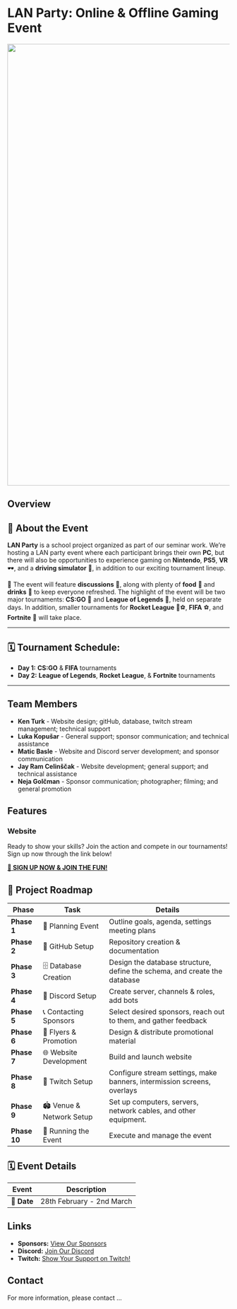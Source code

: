 # LAN Party: Online & Offline Gaming Event

<img src="https://github.com/user-attachments/assets/c84b8e97-308a-4911-9ca5-b5b1bda1e263" width="1000">

## Overview

## 📝 **About the Event**  
**LAN Party** is a school project organized as part of our seminar work. We’re hosting a LAN party event where each participant brings their own **PC**, but there will also be opportunities to experience gaming on **Nintendo**, **PS5**, **VR** 🕶️, and a **driving simulator** 🚗, in addition to our exciting tournament lineup.

🍕 The event will feature **discussions** 💬, along with plenty of **food** 🍕 and **drinks** 🥤 to keep everyone refreshed. The highlight of the event will be two major tournaments: **CS:GO** 🎯 and **League of Legends** 🧙, held on separate days. In addition, smaller tournaments for **Rocket League** 🚗⚽, **FIFA** ⚽, and **Fortnite** 🏰 will take place.

---

## 🗓️ **Tournament Schedule:**
- **Day 1:** **CS:GO** & **FIFA** tournaments  
- **Day 2:** **League of Legends**, **Rocket League**, & **Fortnite** tournaments  

---

## Team Members

- **Ken Turk** - Website design; gitHub, database, twitch stream management; technical support
- **Luka Kopušar** - General support; sponsor communication; and technical assistance
- **Matic Basle** - Website and Discord server development; and sponsor communication
- **Jay Ram Celinščak** - Website development; general support; and technical assistance
- **Neja Golčman** - Sponsor communication; photographer; filming; and general promotion

## Features



### Website  
Ready to show your skills? Join the action and compete in our tournaments! Sign up now through the link below!

**[🚀 SIGN UP NOW & JOIN THE FUN!](https://lanparty.scv.si)**


## 📌 Project Roadmap  

| **Phase**    | **Task**                               | **Details**                                                               | 
|--------------|----------------------------------------|---------------------------------------------------------------------------|
| **Phase 1**  | 📝 Planning Event                     | Outline goals, agenda, settings meeting plans                             | 
| **Phase 2**  | 🔧 GitHub Setup                       | Repository creation & documentation                                       |
| **Phase 3**  | 🗄️ Database Creation                  | Design the database structure, define the schema, and create the database | 
| **Phase 4**  | 💬 Discord Setup                      | Create server, channels & roles, add bots                                 | 
| **Phase 5**  | 📞 Contacting Sponsors                | Select desired sponsors, reach out to them, and gather feedback           | 
| **Phase 6**  | 📢 Flyers & Promotion                 | Design & distribute promotional material                                  | 
| **Phase 7**  | 🌐 Website Development                | Build and launch website                                                  |
| **Phase 8**  | 🎥 Twitch Setup                       | Configure stream settings, make banners, intermission screens, overlays   | 
| **Phase 9**  | 🏟️ Venue & Network Setup              | Set up computers, servers, network cables, and other equipment.           | 
| **Phase 10** | 🚀 Running the Event                  | Execute and manage the event                                              | 


## 🗓️ **Event Details**  

| **Event**      | **Description**                              |
|----------------|----------------------------------------------|
| **📅 Date**    | 28th February - 2nd March                    |

## Links

- **Sponsors:** [View Our Sponsors](https://lanparty.scv.si/sponsors)  
- **Discord:** [Join Our Discord](https://discord.gg/Z5hCESmjDR)
- **Twitch:** [Show Your Support on Twitch!](https://www.twitch.tv/scvlanparty)

## Contact

For more information, please contact ...

